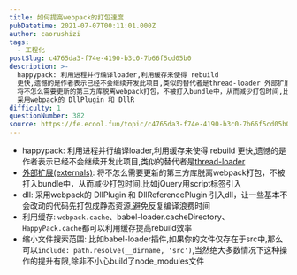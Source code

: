 ```yaml
---
title: 如何提高webpack的打包速度
pubDatetime: 2021-07-07T00:11:01.000Z
author: caorushizi
tags:
  - 工程化
postSlug: c4765da3-f74e-4190-b3c0-7b66f5cd05b0
description: >-
  happypack: 利用进程并行编译loader,利用缓存来使得 rebuild
  更快,遗憾的是作者表示已经不会继续开发此项目,类似的替代者是thread-loader 外部扩展(externals):
  将不怎么需要更新的第三方库脱离webpack打包，不被打入bundle中，从而减少打包时间,比如jQuery用script标签引入dll:
  采用webpack的 DllPlugin 和 DllR
difficulty: 1
questionNumber: 382
source: https://fe.ecool.fun/topic/c4765da3-f74e-4190-b3c0-7b66f5cd05b0
---
```


<ul><li>happypack: 利用进程并行编译loader,利用缓存来使得 rebuild 更快,遗憾的是作者表示已经不会继续开发此项目,类似的替代者是<a href="https://links.jianshu.com/go?to=https%3A%2F%2Fgithub.com%2Fwebpack-contrib%2Fthread-loader" target="_blank">thread-loader</a> </li><li> <a href="https://links.jianshu.com/go?to=https%3A%2F%2Fwebpack.docschina.org%2Fconfiguration%2Fexternals%2F" target="_blank">外部扩展(externals)</a>: 将不怎么需要更新的第三方库脱离webpack打包，不被打入bundle中，从而减少打包时间,比如jQuery用script标签引入</li><li>dll: 采用webpack的 DllPlugin 和 DllReferencePlugin 引入dll，让一些基本不会改动的代码先打包成静态资源,避免反复编译浪费时间</li><li>利用缓存: <code>webpack.cache</code>、babel-loader.cacheDirectory、<code>HappyPack.cache</code>都可以利用缓存提高rebuild效率</li><li>缩小文件搜索范围: 比如babel-loader插件,如果你的文件仅存在于src中,那么可以<code>include: path.resolve(__dirname, &#x27;src&#x27;)</code>,当然绝大多数情况下这种操作的提升有限,除非不小心build了node_modules文件<br/></li></ul>
